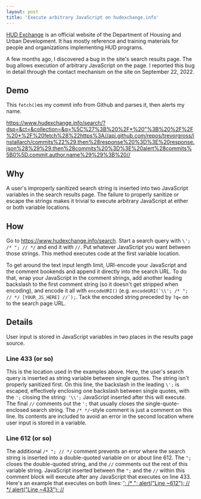 ```yaml
---
layout: post
title: 'Execute arbitrary JavaScript on hudexchange.info'
---
```

[HUD Exchange](https://www.hudexchange.info/) is an official website of the Department of Housing and Urban Development. It has mostly reference and training materials for people and organizations implementing HUD programs. 

A few months ago, I discovered a bug in the site's search results page. The bug allows execution of arbitrary JavaScript on the page. I reported this bug in detail through the contact mechanism on the site on September 22, 2022.

## Demo
This `fetch()`es my commit info from Github and parses it, then alerts my name.

<https://www.hudexchange.info/search/?dsp=&ct=&collection=&q=%5C%27%3B%20%2F*%20"%3B%20%2F%2F%20*%2F%20fetch%28%22https%3A//api.github.com/repos/trevorgross/installarch/commits%22%29.then%28response%20%3D%3E%20response.json%28%29%29.then%28commits%20%3D%3E%20alert%28commits%5B0%5D.commit.author.name%29%29%3B%20//>

## Why
A user's improperly sanitized search string is inserted into two JavaScript variables in the search results page. The failure to properly sanitize or escape the strings makes it trivial to execute arbitrary JavaScript at either or both variable locations.

## How
Go to <https://www.hudexchange.info/search>. Start a search query with `\'; /* "; // */` and end it with `//`. Put whatever JavaScript you want between those strings. This method executes code at the first variable location.

To get around the text input length limit, URI-encode your JavaScript and the comment bookends and append it directly into the search URL. To do that, wrap your JavaScript in the comment strings, add another leading backslash to the first comment string (so it doesn't get stripped when encoding), and encode it all with `encodeURI()` (e.g. ``encodeURI(`\\'; /* "; // */ [YOUR_JS_HERE] //`);``. Tack the encoded string preceded by `?q=` on to the search page URL.

## Details
User input is stored in JavaScript variables in two places in the results page source.

### Line 433 (or so)
This is the location used in the examples above. Here, the user's search query is inserted as string variable between single quotes. The string isn't properly sanitized first. On this line, the backslash in the leading `\';` is escaped, effectively enclosing one backslash between single quotes, with the `';` closing the string: `'\\';` JavaScript inserted after this will execute. The final `//` comments out the `';` that usually closes the single-quote-enclosed search string. The `/* */`-style comment is just a comment on this line. Its contents are included to avoid an error in the second location where user input is stored in a variable.

### Line 612 (or so)
The additional `/* "; // */` comment prevents an error where the search string is inserted into a double-quoted variable on or about line 612. The `";` closes the double-quoted string, and the `//` comments out the rest of this variable string. JavaScript inserted between the `";` and the `//` within this comment block will execute after any JavaScript that executes on line 433. Here's an example that executes on both lines: [\'; /* "; alert("Line ~612"); // \*/ alert("Line ~433"); //](https://www.hudexchange.info/search/?q=%5C';%20/*%20%22;%20alert(%22Line%20~612%22);%20//%20*/%20alert(%22Line%20~433%22);%20//)
